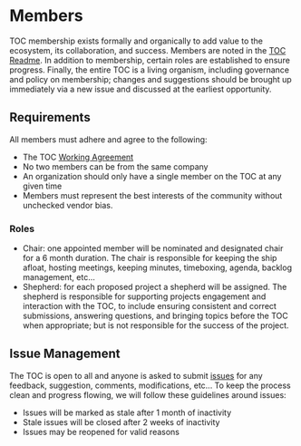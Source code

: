 # Members

TOC membership exists formally and organically to add value to the ecosystem, its collaboration, and success. Members are noted in the [TOC Readme](../README.md). In addition to membership, certain roles are established to ensure progress. Finally, the entire TOC is a living organism, including governance and policy on membership; changes and suggestions should be brought up immediately via a new issue and discussed at the earliest opportunity.

## Requirements

All members must adhere and agree to the following:

- The TOC [Working Agreement](../WORKINGAGREEMENT.md)
- No two members can be from the same company
- An organization should only have a single member on the TOC at any given time
- Members must represent the best interests of the community without unchecked vendor bias.

### Roles

- Chair: one appointed member will be nominated and designated chair for a 6 month duration. The chair is responsible for keeping the ship afloat, hosting meetings, keeping minutes, timeboxing, agenda, backlog management, etc...
- Shepherd: for each proposed project a shepherd will be assigned. The shepherd is responsible for supporting projects engagement and interaction with the TOC, to include ensuring consistent and correct submissions, answering questions, and bringing topics before the TOC when appropriate; but is not responsible for the success of the project.


## Issue Management

The TOC is open to all and anyone is asked to submit [issues]() for any feedback, suggestion, comments, modifications, etc... To keep the process clean and progress flowing, we will follow these guidelines around issues:
- Issues will be marked as stale after 1 month of inactivity
- Stale issues will be closed after 2 weeks of inactivity
- Issues may be reopened for valid reasons
